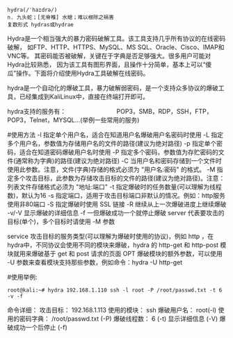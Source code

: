 ```
hydra(/ˈhaɪdrə/)   
n. 九头蛇；[无脊椎] 水螅；难以根除之祸害    
复数形式 hydras或hydrae
```

Hydra是一个相当强大的暴力密码破解工具。该工具支持几乎所有协议的在线密码破解，
如FTP、HTTP、HTTPS、MySQL、MS SQL、Oracle、Cisco、IMAP和VNC等。
其密码能否被破解，关键在于字典是否足够强大。很多用户可能对Hydra比较熟悉，
因为该工具有图形界面，且操作十分简单，基本上可以“傻瓜”操作。下面将介绍使用Hydra工具破解在线密码。

hydra是一个自动化的爆破工具，暴力破解弱密码，是一个支持众多协议的爆破工具，已经集成到KaliLinux中，直接在终端打开即可。

hydra支持的服务有：
　　　　　　　　POP3，SMB，RDP，SSH，FTP，POP3，Telnet，MYSQL...(举例一些常用的服务)

#使用方法
-l	指定单个用户名，适合在知道用户名爆破用户名密码时使用
-L	指定多个用户名，参数值为存储用户名的文件的路径(建议为绝对路径)
-p	指定单个密码，适合在知道密码爆破用户名时使用
-P	指定多个密码，参数值为存贮密码的文件(通常称为字典)的路径(建议为绝对路径)
-C	当用户名和密码存储到一个文件时使用此参数。注意，文件(字典)存储的格式必须为 "用户名:密码" 的格式。
-M	指定多个攻击目标，此参数为存储攻击目标的文件的路径(建议为绝对路径)。注意：列表文件存储格式必须为 "地址:端口"
-t	指定爆破时的任务数量(可以理解为线程数)，默认为16
-s	指定端口，适用于攻击目标端口非默认的情况。例如：http服务使用非80端口
-S	指定爆破时使用 SSL 链接
-R	继续从上一次爆破进度上继续爆破
-v/-V	显示爆破的详细信息
-f	一但爆破成功一个就停止爆破
server	代表要攻击的目标(单个)，多个目标时请使用 -M 参数
 
service	攻击目标的服务类型(可以理解为爆破时使用的协议)，例如 http ，在hydra中，不同协议会使用不同的模块来爆破，hydra 的 http-get 和 http-post 模块就用来爆破基于 get 和 post 请求的页面
OPT	爆破模块的额外参数，可以使用 -U 参数来查看模块支持那些参数，例如命令：hydra -U http-get


#使用举例:
```shell script
root@kali:~# hydra 192.168.1.110 ssh -l root -P /root/passwd.txt -t 6 -v -f
```
命令详细：
攻击目标：       192.168.1.113
使用的模块：      ssh
爆破用户名：      root(-l)
使用的密码字典：   /root/passwd.txt (-P)
爆破线程数：      6 (-t)
显示详细信息      (-V)
爆破成功一个后停止 (-f)
